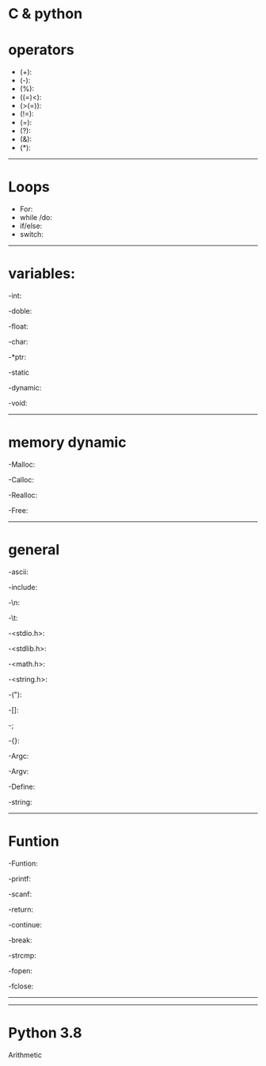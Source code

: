<h1> C & python  </h1>

# operators      

- (+): 
- (-):
- (%):
- ((=)<):
- (>(=)):
- (!=):
- (=):
- (?):
- (&):
- (*):

***

# Loops

- For:
- while /do:
- if/else:
- switch:

***

# variables:
-int:

-doble:

-float:

-char:

-*ptr:

-static

-dynamic:

-void:

***

# memory dynamic

-Malloc:

-Calloc:

-Realloc:

-Free:

***

# general

-ascii:

-include:

-\n:

-\t:

-<stdio.h>:

-<stdlib.h>:

-<math.h>:

-<string.h>:

-("):

-[]:

-;

-{}:

-Argc:

-Argv:

-Define:

-string:

***

# Funtion

-Funtion:

-printf:

-scanf:

-return:

-continue:

-break:

-strcmp:

-fopen:

-fclose:

***


***

<h1> Python 3.8</h1>


Arithmetic



